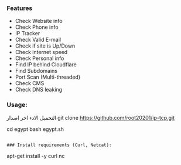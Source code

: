 
### Features

- Check Website info
- Check Phone info
- IP Tracker
- Check Valid E-mail
- Check if site is Up/Down
- Check internet speed
- Check Personal info
- Find IP behind Cloudflare
- Find Subdomains
- Port Scan (Multi-threaded)
- Check CMS
- Check DNS leaking


### Usage:
التحميل الادء  اخر اصدار 
git clone https://github.com/root20201/ip-tcp.git

cd egypt
bash egypt.sh
```

### Install requirements (Curl, Netcat):

```
apt-get install -y curl nc
```
